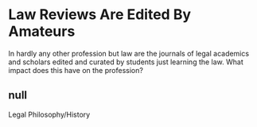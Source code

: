 # Law Reviews Are Edited By Amateurs

In hardly any other profession but law are the journals of legal academics and scholars edited and curated by students just learning the law. What impact does this have on the profession? 

## null

Legal Philosophy/History

